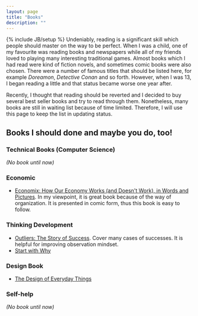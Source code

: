 ```yaml
---
layout: page
title: "Books"
description: ""
---
```

{% include JB/setup %}
Undeniably, reading is a significant skill which people should master on the way to be perfect. When I was a child, one of my favourite was reading books and newspapers while all of my friends loved to playing many interesting traditional games. Almost books which I had read were kind of fiction novels, and sometimes comic books were also chosen. There were a number of famous titles that should be listed here, for example _Doreamon_, _Detective Conan_ and so forth. However, when I was 13, I began reading a little and that status became worse one year after. 

Recently, I thought that reading should be reverted and I decided to buy several best seller books and try to read through them. Nonetheless, many books are still in waiting list because of time limited. Therefore, I will use this page to keep the list in updating status.

## Books I should done and maybe you do, too!


### Technical Books (Computer Science)
_(No book until now)_

### Economic
- [Economix: How Our Economy Works (and Doesn't Work), in Words and Pictures](http://www.amazon.com/dp/0810988399). In my viewpoint, it is great book because of the way of organization. It is presented in comic form, thus this book is easy to follow. 


### Thinking Development
- [Outliers: The Story of Success](http://www.amazon.com/Outliers-Story-Success-Malcolm-Gladwell/dp/0316017930). Cover many cases of successes. It is helpful for improving observation mindset.
- [Start with Why]()

### Design Book
- [The Design of Everyday Things](http://www.amazon.com/Design-Everyday-Things-Donald-Norman/dp/0465067107)

### Self-help
_(No book until now)_


